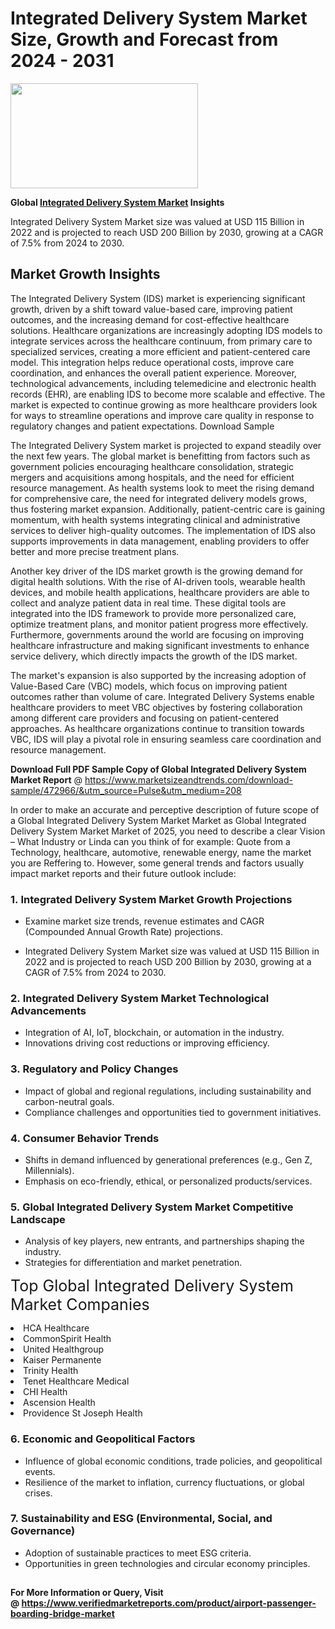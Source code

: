 <H1>Integrated Delivery System Market Size, Growth and Forecast from 2024 - 2031</H1><img class="aligncenter size-medium wp-image-584254" src="https://thirdeyenews.in/wp-content/uploads/2024/09/Global-Market-Research-300x168.jpeg" alt="" width="300" height="168" /><p><strong>Global&nbsp;<a href="https://www.marketsizeandtrends.com/download-sample/472966/&amp;utm_source=Pulse&amp;utm_medium=208">Integrated Delivery System Market</a> Insights</strong></p><p>Integrated Delivery System Market size was valued at USD 115 Billion in 2022 and is projected to reach USD 200 Billion by 2030, growing at a CAGR of 7.5% from 2024 to 2030.</p><p><h2>Market Growth Insights</h2> <p>The Integrated Delivery System (IDS) market is experiencing significant growth, driven by a shift toward value-based care, improving patient outcomes, and the increasing demand for cost-effective healthcare solutions. Healthcare organizations are increasingly adopting IDS models to integrate services across the healthcare continuum, from primary care to specialized services, creating a more efficient and patient-centered care model. This integration helps reduce operational costs, improve care coordination, and enhances the overall patient experience. Moreover, technological advancements, including telemedicine and electronic health records (EHR), are enabling IDS to become more scalable and effective. The market is expected to continue growing as more healthcare providers look for ways to streamline operations and improve care quality in response to regulatory changes and patient expectations. Download Sample</p> <p>The Integrated Delivery System market is projected to expand steadily over the next few years. The global market is benefitting from factors such as government policies encouraging healthcare consolidation, strategic mergers and acquisitions among hospitals, and the need for efficient resource management. As health systems look to meet the rising demand for comprehensive care, the need for integrated delivery models grows, thus fostering market expansion. Additionally, patient-centric care is gaining momentum, with health systems integrating clinical and administrative services to deliver high-quality outcomes. The implementation of IDS also supports improvements in data management, enabling providers to offer better and more precise treatment plans.</p> <p>Another key driver of the IDS market growth is the growing demand for digital health solutions. With the rise of AI-driven tools, wearable health devices, and mobile health applications, healthcare providers are able to collect and analyze patient data in real time. These digital tools are integrated into the IDS framework to provide more personalized care, optimize treatment plans, and monitor patient progress more effectively. Furthermore, governments around the world are focusing on improving healthcare infrastructure and making significant investments to enhance service delivery, which directly impacts the growth of the IDS market.</p> <p>The market's expansion is also supported by the increasing adoption of Value-Based Care (VBC) models, which focus on improving patient outcomes rather than volume of care. Integrated Delivery Systems enable healthcare providers to meet VBC objectives by fostering collaboration among different care providers and focusing on patient-centered approaches. As healthcare organizations continue to transition towards VBC, IDS will play a pivotal role in ensuring seamless care coordination and resource management.</p> <p></p><p><span class=""><strong>Download Full PDF Sample Copy of Global Integrated Delivery System Market Report</strong> @ <a href="https://www.marketsizeandtrends.com/download-sample/472966/&amp;utm_source=Pulse&amp;utm_medium=208" target="_blank">https://www.marketsizeandtrends.com/download-sample/472966/&amp;utm_source=Pulse&amp;utm_medium=208</a></span></p><p>In order to make an accurate and perceptive description of future scope of a Global&nbsp;Integrated Delivery System Market Market as Global&nbsp;Integrated Delivery System Market Market of 2025, you need to describe a clear Vision &ndash; What Industry or Linda can you think of for example: Quote from a Technology, healthcare, automotive, renewable energy, name the market you are Reffering to. However, some general trends and factors usually impact market reports and their future outlook include:</p><h3>1.&nbsp;<strong>Integrated Delivery System Market Growth Projections</strong></h3><ul><li>Examine market size trends, revenue estimates and CAGR (Compounded Annual Growth Rate) projections.</li><li><p>Integrated Delivery System Market size was valued at USD 115 Billion in 2022 and is projected to reach USD 200 Billion by 2030, growing at a CAGR of 7.5% from 2024 to 2030.</p></li></ul><h3>2.&nbsp;<strong>Integrated Delivery System Market Technological Advancements</strong></h3><ul><li>Integration of AI, IoT, blockchain, or automation in the industry.</li><li>Innovations driving cost reductions or improving efficiency.</li></ul><h3>3.&nbsp;<strong>Regulatory and Policy Changes</strong></h3><ul><li>Impact of global and regional regulations, including sustainability and carbon-neutral goals.</li><li>Compliance challenges and opportunities tied to government initiatives.</li></ul><h3>4.&nbsp;<strong>Consumer Behavior Trends</strong></h3><ul><li>Shifts in demand influenced by generational preferences (e.g., Gen Z, Millennials).</li><li>Emphasis on eco-friendly, ethical, or personalized products/services.</li></ul><h3>5.&nbsp;<strong>Global Integrated Delivery System Market Competitive Landscape</strong></h3><ul><li>Analysis of key players, new entrants, and partnerships shaping the industry.</li><li>Strategies for differentiation and market penetration.</li></ul><p data-pm-slice="1 1 []"><span style="color: inherit; font-family: inherit; font-size: 25px;">Top Global Integrated Delivery System Market Companies</span></p><div class="" data-test-id=""><p><li>HCA Healthcare</li><li> CommonSpirit Health</li><li> United Healthgroup</li><li> Kaiser Permanente</li><li> Trinity Health</li><li> Tenet Healthcare Medical</li><li> CHI Health</li><li> Ascension Health</li><li> Providence St Joseph Health</li></p></div><h3>6.&nbsp;<strong>Economic and Geopolitical Factors</strong></h3><ul><li>Influence of global economic conditions, trade policies, and geopolitical events.</li><li>Resilience of the market to inflation, currency fluctuations, or global crises.</li></ul><h3>7.&nbsp;<strong>Sustainability and ESG (Environmental, Social, and Governance)</strong></h3><ul><li>Adoption of sustainable practices to meet ESG criteria.</li><li>Opportunities in green technologies and circular economy principles.</li></ul><h2><strong style="font-size: 14px;">For More Information or Query, Visit @&nbsp;</strong><a style="background-color: #ffffff; font-size: 14px;" href="https://www.marketsizeandtrends.com/report/integrated-delivery-system-market/" target="_blank">https://www.verifiedmarketreports.com/product/airport-passenger-boarding-bridge-market</a></h2>
